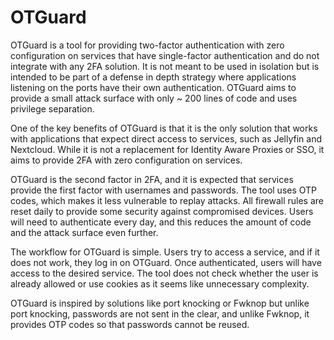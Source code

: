 # OTGuard

OTGuard is a tool for providing two-factor authentication with zero configuration on services that have single-factor authentication and do not integrate with any 2FA solution. It is not meant to be used in isolation but is intended to be part of a defense in depth strategy where applications listening on the ports have their own authentication. OTGuard aims to provide a small attack surface with only ~ 200 lines of code and uses privilege separation.

One of the key benefits of OTGuard is that it is the only solution that works with applications that expect direct access to services, such as Jellyfin and Nextcloud. While it is not a replacement for Identity Aware Proxies or SSO, it aims to provide 2FA with zero configuration on services.

OTGuard is the second factor in 2FA, and it is expected that services provide the first factor with usernames and passwords. The tool uses OTP codes, which makes it less vulnerable to replay attacks. All firewall rules are reset daily to provide some security against compromised devices. Users will need to authenticate every day, and this reduces the amount of code and the attack surface even further.

The workflow for OTGuard is simple. Users try to access a service, and if it does not work, they log in on OTGuard. Once authenticated, users will have access to the desired service. The tool does not check whether the user is already allowed or use cookies as it seems like unnecessary complexity.

OTGuard is inspired by solutions like port knocking or Fwknop but unlike port knocking, passwords are not sent in the clear, and unlike Fwknop, it provides OTP codes so that passwords cannot be reused.